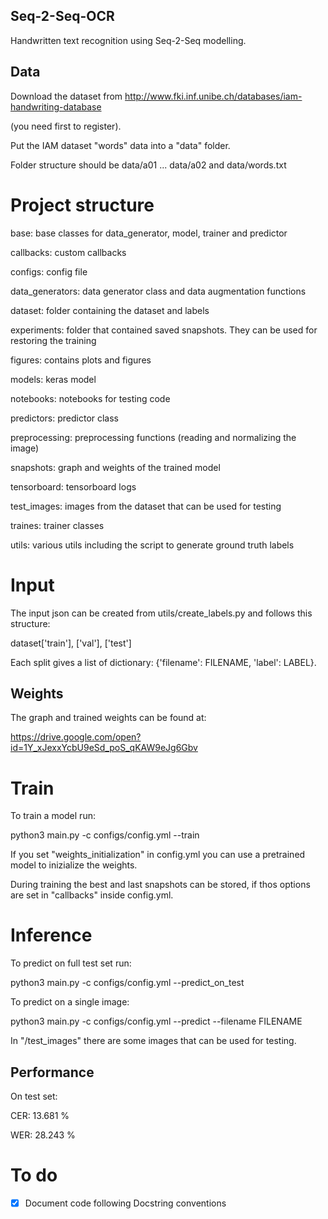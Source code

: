 ## Seq-2-Seq-OCR

Handwritten text recognition using Seq-2-Seq modelling.

## Data

Download the dataset from 
http://www.fki.inf.unibe.ch/databases/iam-handwriting-database

(you need first to register). 

Put the IAM dataset "words" data into a "data" folder. 

Folder structure should be data/a01 ... data/a02 and data/words.txt


# Project structure

base: base classes for data_generator, model, trainer and predictor

callbacks: custom callbacks

configs: config file

data_generators: data generator class and data augmentation functions

dataset: folder containing the dataset and labels

experiments: folder that contained saved snapshots. They can be used for restoring the training 

figures: contains plots and figures

models: keras model

notebooks: notebooks for testing code 

predictors: predictor class 

preprocessing: preprocessing functions (reading and normalizing the image)

snapshots: graph and weights of the trained model

tensorboard: tensorboard logs

test_images: images from the dataset that can be used for testing 

traines: trainer classes

utils: various utils including the script to generate ground truth labels


# Input

The input json can be created from utils/create_labels.py and follows this structure:

dataset['train'], ['val'], ['test']

Each split gives a list of dictionary: {'filename': FILENAME, 'label': LABEL}.


## Weights

The graph and trained weights can be found at:

https://drive.google.com/open?id=1Y_xJexxYcbU9eSd_poS_qKAW9eJg6Gbv



# Train

To train a model run:

python3 main.py -c configs/config.yml --train

If you set "weights_initialization" in config.yml you can use a pretrained model to inizialize the weights. 

During training the best and last snapshots can be stored, if thos options are set in "callbacks" inside config.yml.


# Inference 

To predict on full test set run: 

python3 main.py -c configs/config.yml --predict_on_test

To predict on a single image:

python3 main.py -c configs/config.yml --predict --filename FILENAME

In "/test_images" there are some images that can be used for testing. 


## Performance

On test set:

CER:  13.681 %

WER:  28.243 %


# To do

- [x] Document code following Docstring conventions